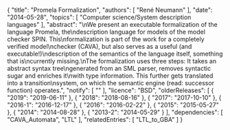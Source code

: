 {
    "title": "Promela Formalization",
    "authors": [
        "René Neumann"
    ],
    "date": "2014-05-28",
    "topics": [
        "Computer science/System description languages"
    ],
    "abstract": "\nWe present an executable formalization of the language Promela, the\ndescription language for models of the model checker SPIN. This\nformalization is part of the work for a completely verified model\nchecker (CAVA), but also serves as a useful (and executable!)\ndescription of the semantics of the language itself, something that is\ncurrently missing.\nThe formalization uses three steps: It takes an abstract syntax tree\ngenerated from an SML parser, removes syntactic sugar and enriches it\nwith type information. This further gets translated into a transition\nsystem, on which the semantic engine (read: successor function) operates.",
    "notify": [
        ""
    ],
    "licence": "BSD",
    "olderReleases": [
        {
            "2019": "2019-06-11"
        },
        {
            "2018": "2018-08-16"
        },
        {
            "2017": "2017-10-10"
        },
        {
            "2016-1": "2016-12-17"
        },
        {
            "2016": "2016-02-22"
        },
        {
            "2015": "2015-05-27"
        },
        {
            "2014": "2014-08-28"
        },
        {
            "2013-2": "2014-05-29"
        }
    ],
    "dependencies": [
        "CAVA_Automata",
        "LTL"
    ],
    "relatedEntries": [
        "LTL_to_GBA"
    ]
}
